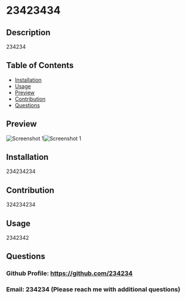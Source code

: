 # 23423434



## Description

234234



## Table of Contents

- [Installation](#installation)
- [Usage](#usage)
- [Preview](#preview)
- [Contribution](#contribution)
- [Questions](#questions)




## Preview

![Screenshot 1](23232)![Screenshot 1](23232234234)



## Installation

234234234



## Contribution

324234234



## Usage

2342342



## Questions

### Github Profile: https://github.com/234234
### Email: 234234 (Please reach me with additional questions)




